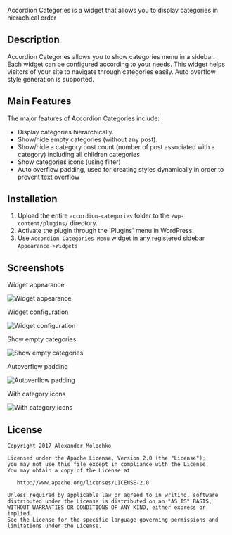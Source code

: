 Accordion Categories is a widget that allows you to display categories in hierachical order

Description
------------

Accordion Categories allows you to show categories menu in a sidebar. Each widget can be configured according to your needs.
This widget helps visitors of your site to navigate through categories easily. Auto overflow style generation is supported.

Main Features
-------------

The major features of Accordion Categories include:

* Display categories hierarchically.
* Show/hide empty categories (without any post).
* Show/hide a category post count (number of post associated with a category) including all children categories
* Show categories icons (using filter)
* Auto overflow padding, used for creating styles dynamically in order to prevent text overflow

Installation
------------

1. Upload the entire `accordion-categories` folder to the `/wp-content/plugins/` directory.
2. Activate the plugin through the 'Plugins' menu in WordPress.
3. Use `Accordion Categories Menu` widget in any registered sidebar `Appearance->Widgets`


Screenshots
-----------

Widget appearance

![Widget appearance](./screenshots/screen1.png)<!-- .element height="20px" width="100px" -->

Widget configuration

![Widget configuration](./screenshots/screen2.png)

Show empty categories

![Show empty categories](./screenshots/screen3.png)

Autoverflow padding

![Autoverflow padding](./screenshots/screen4.png)

With category icons

![With category icons](./screenshots/screen5.png)


License
-------

    Copyright 2017 Alexander Molochko

    Licensed under the Apache License, Version 2.0 (the "License");
    you may not use this file except in compliance with the License.
    You may obtain a copy of the License at

       http://www.apache.org/licenses/LICENSE-2.0

    Unless required by applicable law or agreed to in writing, software
    distributed under the License is distributed on an "AS IS" BASIS,
    WITHOUT WARRANTIES OR CONDITIONS OF ANY KIND, either express or implied.
    See the License for the specific language governing permissions and
    limitations under the License.
